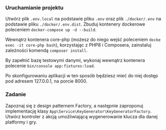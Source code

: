### Uruchamianie projektu
Utwórz plik `.env.local` na podstawie pliku `.env` oraz plik `./docker/.env`
na podstawie pliku `./docker/.env.dist`. Zbuduj kontenery dockerowe poleceniem
`docker-compose up -d --build`.

Wewnątrz kontenera core-php (możesz do niego wejść poleceniem `docke exec -it
core-php bash`), korzystając z PHP8 i Composera, zainstaluj zależności
komendą `composer install`.

By zapełnić bazę testowymi danymi, wykonaj wewnątrz kontenera polecenie
`bin/console app:fixtures:load`.

Po skonfigurowaniu aplikacji w ten sposób będziesz mieć do niej dostęp pod
adresem 127.0.0.1, na porcie 8000.

### Zadanie
Zapoznaj się z design patternem Factory, a następnie zaproponuj implementację
klasy `App\Service\KeyGenerator\KeyGeneratorFactory`. Utwórz kontroler z akcją
umożliwiającą wygenerowanie klucza dla danej platformy i gry.
